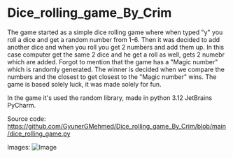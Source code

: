 # Dice_rolling_game_By_Crim


The game started as a simple dice rolling game where when typed "y" you roll a dice and get a random number from 1-6.
Then it was decided to add another dice and when you roll you get 2 numbers and add them up. 
In this case computer get the same 2 dice and he get a roll as well, gets 2 numebr which are added. Forgot to mention that the game has a "Magic number" which  is
randomly generated. The winner is decided when we compare the numbers and the closest to get closest to the "Magic number" wins. The game is based solely luck,
it was made solely for fun.

In the game it's used the random library, made in python 3.12 JetBrains PyCharm.

Source code: https://github.com/GyunerGMehmed/Dice_rolling_game_By_Crim/blob/main/dice_rolling_game.py


Images: 
<img alt = "Image" src = "https://github.com/GyunerGMehmed/Dice_rolling_game_By_Crim/assets/95441473/722cfdc8-8b4d-4eb7-8692-7ae75acc0655"/>
